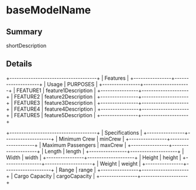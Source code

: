 # baseModelName

## Summary

shortDescription

## Details

+-------------------------------------+
| Features |
+----------------+--------------------+
| Usage | PURPOSES |
+----------------+--------------------+
| FEATURE1 | feature1Description |
+----------------+--------------------+
| FEATURE2 | feature2Description |
+----------------+--------------------+
| FEATURE3 | feature3Description |
+----------------+--------------------+
| FEATURE4 | feature4Description |
+----------------+--------------------+
| FEATURE5 | feature5Description |
+----------------+--------------------+

+-------------------------------------+
| Specifications |
+----------------+--------------------+
| Minimum Crew | minCrew |
+----------------+--------------------+
| Maximum Passengers | maxCrew |
+----------------+--------------------+
| Length | length |
+----------------+--------------------+
| Width | width |
+----------------+--------------------+
| Height | height |
+----------------+--------------------+
| Weight | weight |
+----------------+--------------------+
| Range | range |
+----------------+--------------------+
| Cargo Capacity | cargoCapacity |
+----------------+--------------------+
